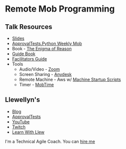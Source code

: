 # Remote Mob Programming

## Talk Resources

* [Slides](https://github.com/isidore/Talks/blob/master/Slides/Remote%20Mob%20Programming.pptx)
* [ApprovalTests.Python Weekly Mob](https://github.com/approvals/ApprovalTests.Python/blob/main/docs/Contribute.md#join-our-weekly-mobbing-sessions)
* Book - [The Enigma of Reason](https://www.amazon.com/Enigma-Reason-Hugo-Mercier/dp/0674368304)
* [Guide Book](http://mobprogrammingguidebook.com)
* [Facilitators Guide](https://github.com/LearnWithLlew/MobProgrammingFacilitatorsGuide)
* Tools
  * Audio/Video - [ Zoom]()
  * Screen Sharing - [Anydesk]()
  * Remote Machine - Aws w/ [Machine Startup Scripts](https://github.com/jaybazuzi/machine-setup#machine-setup)
  * Timer - [MobTime](https://github.com/GreatWebGuy/MobTime/releases)

## Llewellyn's <!-- include: llewellyn.md -->

* [Blog](http://llewellynfalco.blogspot.com/)
* [ApprovalTests](https://github.com/approvals/)
* [YouTube](https://www.youtube.com/user/isidoreus/videos)
* [Twitch](https://www.twitch.tv/llewellynfalco)
* [Learn With Llew](https://github.com/LearnWithLlew)

I'm a Technical Agile Coach. You can [hire me](http://llewellynfalco.blogspot.com/p/hire-me.html)
 <!-- endInclude -->

